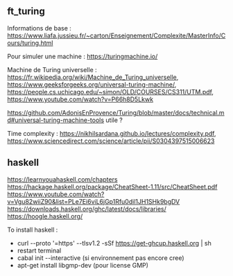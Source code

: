 ## ft_turing

Informations de base : https://www.liafa.jussieu.fr/~carton/Enseignement/Complexite/MasterInfo/Cours/turing.html

Pour simuler une machine : https://turingmachine.io/

Machine de Turing universelle : https://fr.wikipedia.org/wiki/Machine_de_Turing_universelle, https://www.geeksforgeeks.org/universal-turing-machine/, https://people.cs.uchicago.edu/~simon/OLD/COURSES/CS311/UTM.pdf, https://www.youtube.com/watch?v=P66h8D5Lkwk

https://github.com/AdonisEnProvence/Turing/blob/master/docs/technical.md#universal-turing-machine-tools utile ?

Time complexity : https://nikhilsardana.github.io/lectures/complexity.pdf, https://www.sciencedirect.com/science/article/pii/S0304397515006623


## haskell

https://learnyouahaskell.com/chapters
https://hackage.haskell.org/package/CheatSheet-1.11/src/CheatSheet.pdf
https://www.youtube.com/watch?v=Vgu82wiiZ90&list=PLe7Ei6viL6jGp1Rfu0dil1JH1SHk9bgDV
https://downloads.haskell.org/ghc/latest/docs/libraries/
https://hoogle.haskell.org/

To install haskell :

- curl --proto '=https' --tlsv1.2 -sSf https://get-ghcup.haskell.org | sh
- restart terminal
- cabal init --interactive (si environnement pas encore cree)
- apt-get install libgmp-dev (pour license GMP)
